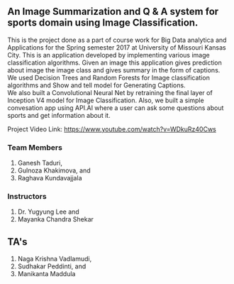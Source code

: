 ## An Image Summarization and  Q & A system for sports domain using Image Classification.
This is the project done as a part of course work for Big Data analytica and Applications for the Spring semester 2017 at University of Missouri Kansas City.
This is an application developed by implementing various image classification algorithms. Given an image this application gives prediction about image the image class and gives summary in the form of captions.  We used Decision Trees and Random Forests for Image classification algorithms and Show and tell model for Generating Captions.  
We also built a Convolutional Neural Net by retraining the final layer of Inception V4 model for Image Classification. Also, we built a simple convesation app using API.AI where a user can ask some questions about sports and get information about it.   

Project Video Link: https://www.youtube.com/watch?v=WDkuRz40Cws   

### Team Members  
1. Ganesh Taduri,  
2. Gulnoza Khakimova, and  
3. Raghava Kundavajjala  

### Instructors
1. Dr. Yugyung Lee and   
2. Mayanka Chandra Shekar    

## TA's    
1. Naga Krishna Vadlamudi, 
2. Sudhakar Peddinti, and   
3. Manikanta Maddula  
